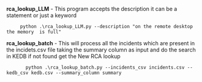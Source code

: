 **rca_lookup_LLM** - This program accepts the description it can be a statement or just a keyword
          
         python .\rca_lookup_LLM.py --description "on the remote desktop the memory  is full" 

  **rca_lookup_batch** - This will process all the incidents which are present in the incidets.csv file taking the summary column as input and do the search in KEDB if not found get the New RCA lookup


           python .\rca_lookup_batch.py --incidents_csv incidents.csv --kedb_csv kedb.csv --summary_column summary
